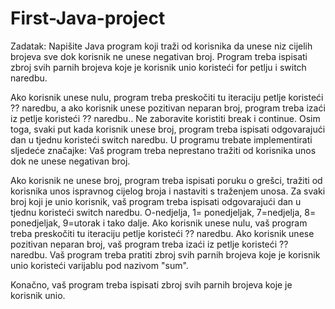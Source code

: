 # First-Java-project

Zadatak: Napišite Java program koji traži od korisnika da unese niz cijelih brojeva sve dok korisnik ne unese negativan broj. 
Program treba ispisati zbroj svih parnih brojeva koje je korisnik unio koristeći for petlju i switch naredbu.

Ako korisnik unese nulu, program treba preskočiti tu iteraciju petlje koristeći ?? naredbu,
a ako korisnik unese pozitivan neparan broj, program treba izaći iz petlje koristeći ?? naredbu.. 
Ne zaboravite koristiti break i continue. Osim toga, svaki put kada korisnik unese broj,
program treba ispisati odgovarajući dan u tjednu koristeći switch naredbu.
U programu trebate implementirati sljedeće značajke: Vaš program treba neprestano tražiti od korisnika unos dok ne unese negativan broj.

Ako korisnik ne unese broj, program treba ispisati poruku o grešci, tražiti od korisnika unos ispravnog cijelog broja i nastaviti s traženjem unosa.
Za svaki broj koji je unio korisnik, vaš program treba ispisati odgovarajući dan u tjednu koristeći switch naredbu. 
O-nedjelja, 1= ponedjeljak, 7=nedjelja, 8= ponedjeljak, 9=utorak i tako dalje. Ako korisnik unese nulu, 
vaš program treba preskočiti tu iteraciju petlje koristeći ?? naredbu. Ako korisnik unese pozitivan neparan broj,
vaš program treba izaći iz petlje koristeći ?? naredbu. Vaš program treba pratiti zbroj svih parnih brojeva koje je korisnik unio koristeći varijablu pod nazivom "sum".

Konačno, vaš program treba ispisati zbroj svih parnih brojeva koje je korisnik unio.
